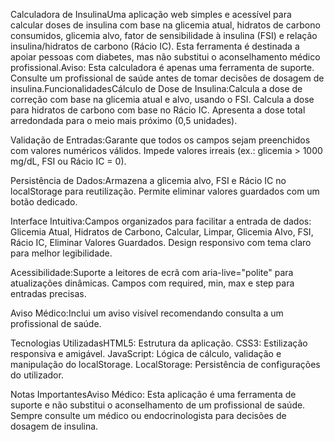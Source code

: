 Calculadora de InsulinaUma aplicação web simples e acessível para calcular doses de insulina com base na glicemia atual, hidratos de carbono consumidos, glicemia alvo, fator de sensibilidade à insulina (FSI) e relação insulina/hidratos de carbono (Rácio IC). Esta ferramenta é destinada a apoiar pessoas com diabetes, mas não substitui o aconselhamento médico profissional.Aviso: Esta calculadora é apenas uma ferramenta de suporte. Consulte um profissional de saúde antes de tomar decisões de dosagem de insulina.FuncionalidadesCálculo de Dose de Insulina:Calcula a dose de correção com base na glicemia atual e alvo, usando o FSI.
Calcula a dose para hidratos de carbono com base no Rácio IC.
Apresenta a dose total arredondada para o meio mais próximo (0,5 unidades).

Validação de Entradas:Garante que todos os campos sejam preenchidos com valores numéricos válidos.
Impede valores irreais (ex.: glicemia > 1000 mg/dL, FSI ou Rácio IC = 0).

Persistência de Dados:Armazena a glicemia alvo, FSI e Rácio IC no localStorage para reutilização.
Permite eliminar valores guardados com um botão dedicado.

Interface Intuitiva:Campos organizados para facilitar a entrada de dados: Glicemia Atual, Hidratos de Carbono, Calcular, Limpar, Glicemia Alvo, FSI, Rácio IC, Eliminar Valores Guardados.
Design responsivo com tema claro para melhor legibilidade.

Acessibilidade:Suporte a leitores de ecrã com aria-live="polite" para atualizações dinâmicas.
Campos com required, min, max e step para entradas precisas.

Aviso Médico:Inclui um aviso visível recomendando consulta a um profissional de saúde.

Tecnologias UtilizadasHTML5: Estrutura da aplicação.
CSS3: Estilização responsiva e amigável.
JavaScript: Lógica de cálculo, validação e manipulação do localStorage.
LocalStorage: Persistência de configurações do utilizador.

Notas ImportantesAviso Médico: Esta aplicação é uma ferramenta de suporte e não substitui o aconselhamento de um profissional de saúde. Sempre consulte um médico ou endocrinologista para decisões de dosagem de insulina.

